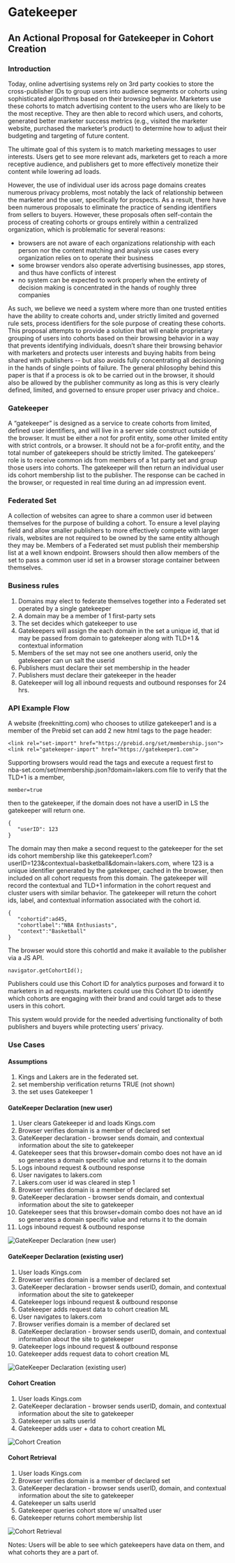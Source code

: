 # Gatekeeper

## An Actional Proposal for Gatekeeper in Cohort Creation 

### Introduction

Today, online advertising systems rely on 3rd party cookies to store the cross-publisher IDs  to group users into audience segments or cohorts using sophisticated algorithms based on their browsing behavior. Marketers use these cohorts to match advertising content to the users who are likely to be the most receptive. They are then able to record which users, and cohorts, generated better marketer success metrics (e.g., visited the marketer website, purchased the marketer’s product) to determine how to adjust their budgeting and targeting of future content.

The ultimate goal of this system is to match marketing messages to user interests. Users get to see more relevant ads, marketers get to reach a more receptive audience, and publishers get to more effectively monetize their content while lowering ad loads.  

However, the use of individual user ids across page domains creates numerous privacy problems, most notably the lack of relationship between the marketer and the user, specifically for prospects. As a result, there have been numerous proposals to eliminate the practice of sending identifiers from sellers to buyers. However, these proposals often self-contain the process of creating cohorts or groups entirely within a centralized organization, which is problematic for several reasons:

* browsers are not aware of each organizations relationship with each person nor the content matching and analysis use cases every organization relies on to operate their business 
* some browser vendors also operate advertising businesses, app stores, and thus have conflicts of interest 
* no system can be expected to work properly when the entirety of decision making is concentrated in the hands of roughly three companies
 
As such, we believe we need a system where more than one trusted entities have the ability to create cohorts and, under strictly limited and governed rule sets, process identifiers for the sole purpose of creating these cohorts. This proposal attempts to provide a solution that will enable proprietary grouping of users into cohorts based on their browsing behavior in a way that prevents identifying individuals, doesn’t share their browsing behavior with marketers and protects user interests and buying habits from being shared with publishers -- but also avoids fully concentrating all decisioning in the hands of single points of failure. The general philosophy behind this paper is that if a process is ok to be carried out in the browser, it should also be allowed by the publisher community as long as this is very clearly defined, limited, and governed to ensure proper user privacy and choice..

### Gatekeeper
A “gatekeeper” is designed as a service to create cohorts from limited, defined user identifiers, and will live in a server side construct outside of the browser. It must be either a not for profit entity, some other limited entity with strict controls, or a browser. It should not be a for-profit entity, and the total number of gatekeepers should be strictly limited. The gatekeepers’ role is to receive common ids from members of a 1st party set and group  those users into cohorts.  The gatekeeper will then return an individual user ids cohort membership list to the publisher.  The response can be cached in the browser, or requested in real time during an ad impression event. 
### Federated Set
A collection of websites can agree to share a common user id between themselves for the purpose of building a cohort.  To ensure a level playing field and allow smaller publishers to more effectively compete with larger rivals, websites are not required to be owned by the same entity although they may be.  Members of a Federated set must publish their membership list at a well known endpoint.  Browsers should then allow members of the set to pass a common user id set in a browser storage container between themselves.
### Business rules
1. Domains may elect to federate themselves together into a Federated set operated by a single gatekeeper
2. A domain may be a member of 1 first-party sets
3. The set decides which gatekeeper to use
4. Gatekeepers will assign the each domain in the set a unique id, that id may be passed from domain to gatekeeper along with TLD+1 & contextual information
5. Members of the set may not see one anothers userid, only the gatekeeper can un salt the userid
6. Publishers must declare their set membership in the header
7. Publishers must declare their gatekeeper in the header
8. Gatekeeper will log all inbound requests and outbound responses for 24 hrs. 
### API Example Flow

A website (freeknitting.com) who chooses to utilize gatekeeper1 and is a member of the Prebid set can add 2 new html tags to the page header:

```
<link rel="set-import" href="https://prebid.org/set/membership.json">
<link rel="gatekeeper-import" href="https://gatekeeper1.com">
```

Supporting browsers would read the tags and execute a request first to nba-set.com/set/membership.json?domain=lakers.com file to verify that the TLD+1 is a member, 

```
member=true
```

then to the gatekeeper, if the domain does not have a userID in LS the gatekeeper will return one. 

```
{
   "userID": 123
}
```

The domain may then make a second request to the gatekeeper for the set ids cohort membership like this gatekeeper1.com?userID=123&contextual=basketball&domain=lakers.com, where 123 is a unique identifier generated by the gatekeeper, cached in the browser, then included on all cohort requests from this domain.  The gatekeeper will record the contextual and TLD+1 information in the cohort request and cluster users with similar behavior.  The gatekeeper will return the cohort ids, label, and contextual information associated with the cohort id.

``` 
{
   "cohortid":ad45,
   "cohortlabel":"NBA Enthusiasts",
   "context":"Basketball"
}
```

The browser would store this cohortId and make it available to the publisher via a JS API.

```
navigator.getCohortId();
```

Publishers could use this Cohort ID for analytics purposes and forward it to marketers in ad requests. marketers could use this Cohort ID to identify which cohorts are engaging with their brand and could target ads to these users in this cohort.

This system would provide for the needed advertising functionality of both publishers and buyers while protecting users’ privacy.

### Use Cases

#### Assumptions

1. Kings and Lakers are in the federated set. 
2. set membership verification returns TRUE (not shown)
3. the set uses Gatekeeper 1

#### GateKeeper Declaration (new user)

1. User clears Gatekeeper id and loads Kings.com
2. Browser verifies domain is a member of declared set
3. GateKeeper declaration - browser sends domain, and contextual information about the site to gatekeeper 
4. Gatekeeper sees that this browser+domain combo does not have an id so generates a domain specific value and returns it to the domain
5. Logs inbound request & outbound response
6. User navigates to lakers.com
7. Lakers.com user id was cleared in step 1
8. Browser verifies domain is a member of declared set
9. GateKeeper declaration - browser sends domain, and contextual information about the site to gatekeeper
10. Gatekeeper sees that this browser+domain combo does not have an id so generates a domain specific value and returns it to the domain
11. Logs inbound request & outbound response

![GateKeeper Declaration (new user)](https://user-images.githubusercontent.com/14223042/88583594-ae8f4a80-d00d-11ea-9f57-641227c2d200.png)

#### GateKeeper Declaration (existing user)

1. User loads Kings.com
2. Browser verifies domain is a member of declared set
3. GateKeeper declaration - browser sends userID, domain, and contextual information about the site to gatekeeper 
4. Gatekeeper logs inbound request & outbound response
5. Gatekeeper adds request data to cohort creation ML
6. User navigates to lakers.com
7. Browser verifies domain is a member of declared set
8. GateKeeper declaration - browser sends userID, domain, and contextual information about the site to gatekeeper
9. Gatekeeper logs inbound request & outbound response
10. Gatekeeper adds request data to cohort creation ML

![GateKeeper Declaration (existing user)](https://user-images.githubusercontent.com/14223042/88583592-adf6b400-d00d-11ea-92a9-8686cc0da71b.png)

#### Cohort Creation

1. User loads Kings.com
2. GateKeeper declaration - browser sends userID, domain, and contextual information about the site to gatekeeper 
3. Gatekeeper un salts userId
4. Gatekeeper adds user + data to cohort creation ML

![Cohort Creation](https://user-images.githubusercontent.com/14223042/88583590-ad5e1d80-d00d-11ea-9767-f8ac29ac2d57.png)

#### Cohort Retrieval

1. User  loads Kings.com
2. Browser verifies domain is a member of declared set
3. GateKeeper declaration - browser sends userID, domain, and contextual information about the site to gatekeeper 
4. Gatekeeper un salts userId
5. Gatekeeper queries cohort store w/ unsalted user 
6. Gatekeeper returns cohort membership list


![Cohort Retrieval](https://user-images.githubusercontent.com/14223042/88583576-aafbc380-d00d-11ea-8635-144d7615ccf6.png)

Notes:
Users will be able to see which gatekeepers have data on them, and what cohorts they are a part of.
